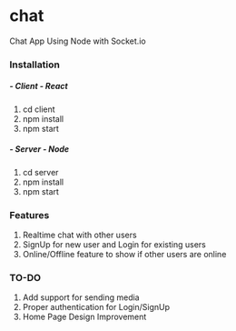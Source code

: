 # chat
Chat App Using Node with Socket.io

### Installation
##### - Client - React
1. cd client
2. npm install
3. npm start

##### - Server - Node
1. cd server
2. npm install
3. npm start

### Features
1. Realtime chat with other users
2. SignUp for new user and Login for existing users
3. Online/Offline feature to show if other users are online

### TO-DO
1. Add support for sending media
2. Proper authentication for Login/SignUp
3. Home Page Design Improvement
